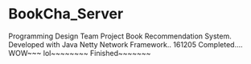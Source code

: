 # BookCha_Server
Programming Design Team Project
Book Recommendation System.
Developed with Java Netty Network Framework..
161205
Completed.... WOW~~~ lol~~~~~~~~ Finished~~~~~~~
